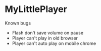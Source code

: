 MyLittlePlayer
==============
Known bugs
- Flash don't save volume on pause
- Player can't play in old browser
- Player can't auto play on mobile chrome
